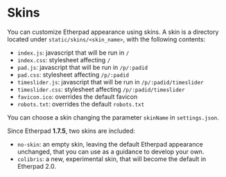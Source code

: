 # Skins

You can customize Etherpad appearance using skins.
A skin is a directory located under `static/skins/<skin_name>`, with the following contents:

-   `index.js`: javascript that will be run in `/`
-   `index.css`: stylesheet affecting `/`
-   `pad.js`: javascript that will be run in `/p/:padid`
-   `pad.css`: stylesheet affecting `/p/:padid`
-   `timeslider.js`: javascript that will be run in `/p/:padid/timeslider`
-   `timeslider.css`: stylesheet affecting `/p/:padid/timeslider`
-   `favicon.ico`: overrides the default favicon
-   `robots.txt`: overrides the default `robots.txt`

You can choose a skin changing the parameter `skinName` in `settings.json`.

Since Etherpad **1.7.5**, two skins are included:

-   `no-skin`: an empty skin, leaving the default Etherpad appearance unchanged, that you can use as a guidance to develop your own.
-   `colibris`: a new, experimental skin, that will become the default in Etherpad 2.0.
